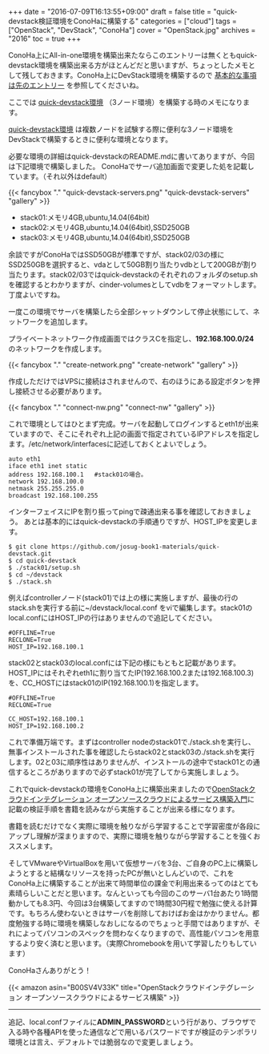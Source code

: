 +++
date = "2016-07-09T16:13:55+09:00"
draft = false
title = "quick-devstack検証環境をConoHaに構築する"
categories = ["cloud"]
tags = ["OpenStack", "DevStack", "ConoHa"]
cover = "OpenStack.jpg"
archives = "2016"
toc = true
+++

ConoHa上にAll-in-one環境を構築出来たならこのエントリーは無くともquick-devstack環境を構築出来る方がほとんどだと思いますが、ちょっとしたメモとして残しておきます。ConoHa上にDevStack環境を構築するので [基本的な事項は先のエントリー](/posts/2016/07/conoha上にdevstack環境を構築するtips/) を参照してくださいね。

ここでは [quick-devstack環境](https://github.com/josug-book1-materials/quick-devstack) （3ノード環境）を構築する時のメモになります。

[quick-devstack環境](https://github.com/josug-book1-materials/quick-devstack) は複数ノードを試験する際に便利な3ノード環境をDevStackで構築するときに便利な環境となります。

必要な環境の詳細はquick-devstackのREADME.mdに書いてありますが、今回は下記環境で構築しました。
ConoHaでサーバ追加画面で変更した処を記載しています。（それ以外はdefault）


{{< fancybox "." "quick-devstack-servers.png" "quick-devstack-servers" "gallery" >}}


- stack01:メモリ4GB,ubuntu,14.04(64bit)
- stack02:メモリ4GB,ubuntu,14.04(64bit),SSD250GB
- stack03:メモリ4GB,ubuntu,14.04(64bit),SSD250GB

余談ですがConoHaではSSD50GBが標準ですが、stack02/03の様にSSD250GBを選択すると、vdaとして50GB割り当たりvdbとして200GBが割り当たります。stack02/03ではquick-devstackのそれぞれのフォルダのsetup.shを確認するとわかりますが、cinder-volumesとしてvdbをフォーマットします。丁度よいですね。



一度この環境でサーバを構築したら全部シャットダウンして停止状態にして、ネットワークを追加します。

プライベートネットワーク作成画面ではクラスCを指定し、<strong>192.168.100.0/24</strong> のネットワークを作成します。

{{< fancybox "." "create-network.png" "create-network" "gallery" >}}

作成しただけではVPSに接続はされませんので、右のほうにある設定ボタンを押し接続させる必要があります。

{{< fancybox "." "connect-nw.png" "connect-nw" "gallery" >}}

これで環境としてはひとまず完成。サーバを起動してログインするとeth1が出来ていますので、そこにそれぞれ上記の画面で指定されているIPアドレスを指定します。/etc/network/interfacesに記述しておくとよいでしょう。


```shell
auto eth1
iface eth1 inet static
address 192.168.100.1   #stack01の場合。
network 192.168.100.0
netmask 255.255.255.0
broadcast 192.168.100.255
```

インターフェイスにIPを割り振ってpingで疎通出来る事を確認しておきましょう。
あとは基本的にはquick-devstackの手順通りですが、HOST_IPを変更します。

```shell
$ git clone https://github.com/josug-book1-materials/quick-devstack.git
$ cd quick-devstack
$ ./stack01/setup.sh
$ cd ~/devstack
$ ./stack.sh
```

例えばcontrollerノード(stack01)では上の様に実施しますが、最後の行のstack.shを実行する前に~/devstack/local.conf をviで編集します。stack01のlocal.confにはHOST_IPの行はありませんので追記してください。

```shell
#OFFLINE=True
RECLONE=True
HOST_IP=192.168.100.1
```

stack02とstack03のlocal.confには下記の様にもともと記載があります。HOST_IPにはそれぞれeth1に割り当てたIP(192.168.100.2または192.168.100.3)を、CC_HOSTにはstack01のIP(192.168.100.1)を指定します。

```shell
#OFFLINE=True
RECLONE=True

CC_HOST=192.168.100.1
HOST_IP=192.168.100.2
```

これで準備万端です。まずはcontroller nodeのstack01で./stack.shを実行し、無事インストールされた事を確認したらstack02とstack03の./stack.shを実行します。02と03に順序性はありませんが、インストールの途中でstack01との通信するところがありますので必ずstack01が完了してから実施しましょう。

これでquick-devstackの環境をConoHa上に構築出来ましたので<a  href="https://amzn.to/36IgJ2X">OpenStackクラウドインテグレーション オープンソースクラウドによるサービス構築入門</a>に記載の検証手順を書籍を読みながら実施することが出来る様になります。

書籍を読むだけでなく実際に環境を触りながら学習することで学習密度が各段にアップし理解が深まりますので、実際に環境を触りながら学習することを強くおススメします。

そしてVMwareやVirtualBoxを用いて仮想サーバを3台、ご自身のPC上に構築しようとすると結構なリソースを持ったPCが無いとしんどいので、これをConoHa上に構築することが出来て時間単位の課金で利用出来るってのはとても素晴らしいことだと思います。なんといっても今回のこのサーバ1台あたり1時間動かしても8.3円、今回は3台構築してますので1時間30円程で勉強に使える計算です。もちろん使わないときはサーバを削除しておけばお金はかかりません。都度勉強する時に環境を構築しなおしになるのでちょっと手間ではありますが、それによってパソコンのスペックを問わなくなりますので、高性能パソコンを用意するより安く済むと思います。（実際Chromebookを用いて学習したりもしています）

ConoHaさんありがとう！

{{< amazon asin="B00SV4V33K" title="OpenStackクラウドインテグレーション オープンソースクラウドによるサービス構築" >}}

<hr />
追記、local.confファイルに<strong>ADMIN_PASSWORD</strong>という行があり、ブラウザで入る時や各種APIを使った通信などで用いるパスワードですが検証のテンポラリ環境とは言え、デフォルトでは脆弱なので変更しましょう。

